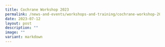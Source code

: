 ```yaml
---
title: Cochrane Workshop 2023
permalink: /news-and-events/workshops-and-training/cochrane-workshop-2023/
date: 2023-07-12
layout: post
description: ""
image: ""
variant: markdown
---
```

